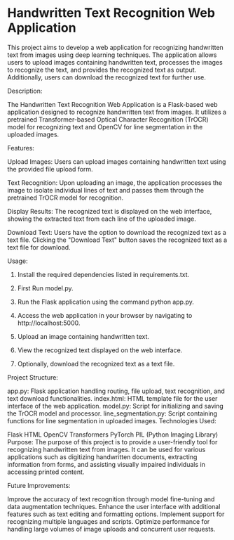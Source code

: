 # Handwritten Text Recognition Web Application
This project aims to develop a web application for recognizing handwritten text from images using deep learning techniques. The application allows users to upload images containing handwritten text, processes the images to recognize the text, and provides the recognized text as output. Additionally, users can download the recognized text for further use.

Description:

The Handwritten Text Recognition Web Application is a Flask-based web application designed to recognize handwritten text from images. It utilizes a pretrained Transformer-based Optical Character Recognition (TrOCR) model for recognizing text and OpenCV for line segmentation in the uploaded images.

Features:

Upload Images: Users can upload images containing handwritten text using the provided file upload form.

Text Recognition: Upon uploading an image, the application processes the image to isolate individual lines of text and passes them through the pretrained TrOCR model for recognition.

Display Results: The recognized text is displayed on the web interface, showing the extracted text from each line of the uploaded image.

Download Text: Users have the option to download the recognized text as a text file. Clicking the "Download Text" button saves the recognized text as a text file for download.

Usage:

1. Install the required dependencies listed in requirements.txt.

2. First Run model.py.

3. Run the Flask application using the command python app.py.

4. Access the web application in your browser by navigating to http://localhost:5000.

5. Upload an image containing handwritten text.

6. View the recognized text displayed on the web interface.

7. Optionally, download the recognized text as a text file.

Project Structure:

app.py: Flask application handling routing, file upload, text recognition, and text download functionalities.
index.html: HTML template file for the user interface of the web application.
model.py: Script for initializing and saving the TrOCR model and processor.
line_segmentation.py: Script containing functions for line segmentation in uploaded images.
Technologies Used:

Flask
HTML
OpenCV
Transformers
PyTorch
PIL (Python Imaging Library)
Purpose:
The purpose of this project is to provide a user-friendly tool for recognizing handwritten text from images. It can be used for various applications such as digitizing handwritten documents, extracting information from forms, and assisting visually impaired individuals in accessing printed content.

Future Improvements:

Improve the accuracy of text recognition through model fine-tuning and data augmentation techniques.
Enhance the user interface with additional features such as text editing and formatting options.
Implement support for recognizing multiple languages and scripts.
Optimize performance for handling large volumes of image uploads and concurrent user requests.
